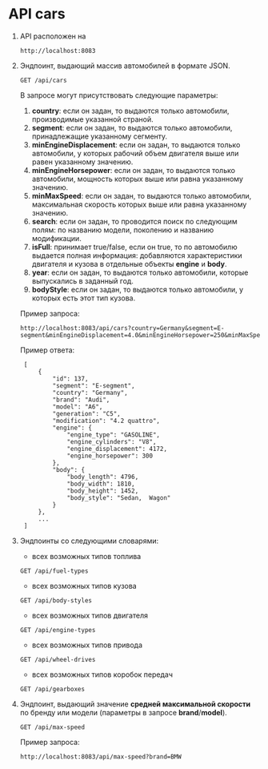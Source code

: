 # API cars

1. API расположен на 
    ```
    http://localhost:8083
    ```
         
1. Эндпоинт, выдающий массив автомобилей в формате JSON.
    ```
    GET /api/cars
    ```
 
    В запросе могут присутствовать следующие параметры:
    1. **country**: если он задан, то выдаются только автомобили, производимые указанной страной.
    1. **segment**: если он задан, то выдаются только автомобили, принадлежащие указанному сегменту.
    1. **minEngineDisplacement**: если он задан, то выдаются только автомобили, у которых рабочий объем двигателя выше или равен указанному значению.
    1. **minEngineHorsepower**: если он задан, то выдаются только автомобили, мощность которых выше или равна указанному значению.
    1. **minMaxSpeed**: если он задан, то выдаются только автомобили, максимальная скорость которых выше или равна указанному значению.
    1. **search**: если он задан, то проводится поиск по следующим полям: по названию модели, поколению и названию модификации.
    1. **isFull**: принимает true/false, если он true, то по автомобилю выдается полная информация: добавляются характеристики двигателя и кузова в отдельные объекты **engine** и **body**.
    1. **year**: если он задан, то выдаются только автомобили, которые выпускались в заданный год.
    1. **bodyStyle**: если он задан, то выдаются только автомобили, у которых есть этот тип кузова.
    
   Пример запроса:
    ```
    http://localhost:8083/api/cars?country=Germany&segment=E-segment&minEngineDisplacement=4.0&minEngineHorsepower=250&minMaxSpeed=200&search=5&isFull=true
    ```
   Пример ответа:
   ```
    [
        {
            "id": 137,
            "segment": "E-segment",
            "country": "Germany",
            "brand": "Audi",
            "model": "A6",
            "generation": "C5",
            "modification": "4.2 quattro",
            "engine": {
                "engine_type": "GASOLINE",
                "engine_cylinders": "V8",
                "engine_displacement": 4172,
                "engine_horsepower": 300
            },
            "body": {
                "body_length": 4796,
                "body_width": 1810,
                "body_height": 1452,
                "body_style": "Sedan,  Wagon"
            }
        },
        ...
    ]
   ```
    
1. Эндпоинты со следующими словарями:
   * всех возможных типов топлива
   ```
   GET /api/fuel-types
   ```
   * всех возможных типов кузова
   ```
   GET /api/body-styles
   ```
   * всех возможных типов двигателя 
   ```
   GET /api/engine-types
   ```
   * всех возможных типов привода 
   ```
   GET /api/wheel-drives
   ```
   * всех возможных типов коробок передач 
   ```
   GET /api/gearboxes
   ```   
1. Эндпоинт, выдающий  значение **средней максимальной скорости** по бренду или модели (параметры в запросе **brand**/**model**).
   ```
   GET /api/max-speed
   ```
   Пример запроса:
   ```
   http://localhost:8083/api/max-speed?brand=BMW
   ```